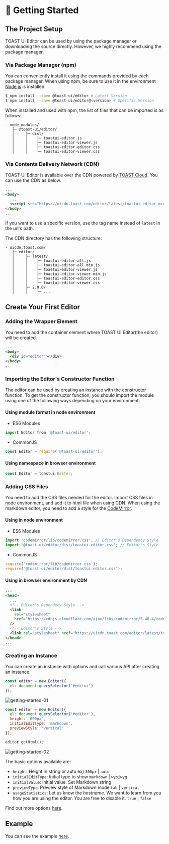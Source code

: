 # 🚀 Getting Started

## The Project Setup

TOAST UI Editor can be used by using the package manager or downloading the source directly. However, we highly recommend using the package manager.

### Via Package Manager (npm)

You can conveniently install it using the commands provided by each package manager. When using npm, be sure to use it in the environment [Node.js](https://nodejs.org/en/) is installed.

```sh
$ npm install --save @toast-ui/editor # Latest Version
$ npm install --save @toast-ui/editor@<version> # Specific Version
```

When installed and used with npm, the list of files that can be imported is as follows:

```
- node_modules/
   ├─ @toast-ui/editor/
   │     ├─ dist/
   │     │    ├─ toastui-editor.js
   │     │    ├─ toastui-editor-viewer.js
   │     │    ├─ toastui-editor-editor.css
   │     │    └─ toastui-editor-viewer.css
```

### Via Contents Delivery Network (CDN)

TOAST UI Editor is available over the CDN powered by [TOAST Cloud](https://www.toast.com). You can use the CDN as below.

```html
...
<body>
  ...
  <script src="https://uicdn.toast.com/editor/latest/toastui-editor.min.js"></script>
</body>
...
```

If you want to use a specific version, use the tag name instead of `latest` in the url's path.

The CDN directory has the following structure:

```
- uicdn.toast.com/
   ├─ editor/
   │     ├─ latest/
   │     │    ├─ toastui-editor-all.js
   │     │    ├─ toastui-editor-all.min.js
   │     │    ├─ toastui-editor-viewer.js
   │     │    ├─ toastui-editor-viewer.min.js
   │     │    ├─ toastui-editor-editor.css
   │     │    └─ toastui-editor-viewer.css
   │     ├─ 2.0.0/
   │     │    └─ ...
```

## Create Your First Editor

### Adding the Wrapper Element

You need to add the container element where TOAST UI Editor(the editor) will be created.

```html
...
<body>
  <div id="editor"></div>
</body>
...
```

### Importing the Editor's Constructor Function

The editor can be used by creating an instance with the constructor function. To get the constructor function, you should import the module using one of the following ways depending on your environment.

#### Using module format in node environment

- ES6 Modules

```javascript
import Editor from '@toast-ui/editor';
```

- CommonJS

```javascript
const Editor = require('@toast-ui/editor');
```

#### Using namespace in browser environment

```javascript
const Editor = toastui.Editor;
```

### Adding CSS Files

You need to add the CSS files needed for the editor. Import CSS files in node environment, and add it to html file when using CDN. When using the markdown editor, you need to add a style for the [CodeMirror](https://codemirror.net/).

#### Using in node environment

- ES6 Modules

```javascript
import 'codemirror/lib/codemirror.css'; // Editor's Dependency Style
import '@toast-ui/editor/dist/toastui-editor.css'; // Editor's Style
```

- CommonJS

```javascript
require('codemirror/lib/codemirror.css');
require('@toast-ui/editor/dist/toastui-editor.css');
```

#### Using in browser environment by CDN

```html
...
<head>
  ...
  <!-- Editor's Dependecy Style -->
  <link
    rel="stylesheet"
    href="https://cdnjs.cloudflare.com/ajax/libs/codemirror/5.48.4/codemirror.css"
  />
  <!-- Editor's Style -->
  <link rel="stylesheet" href="https://uicdn.toast.com/editor/latest/toastui-editor.css" />
</head>
...
```

### Creating an Instance

You can create an instance with options and call various API after creating an instance.

```js
const editor = new Editor({
  el: document.querySelector('#editor')
});
```

![getting-started-01](https://user-images.githubusercontent.com/18183560/76715294-159f1780-676f-11ea-9107-e334d4ef0eb8.png)

```js
const editor = new Editor({
  el: document.querySelector('#editor'),
  height: '600px',
  initialEditType: 'markdown',
  previewStyle: 'vertical'
});

editor.getHtml();
```

![getting-started-02](https://user-images.githubusercontent.com/18183560/76715295-1768db00-676f-11ea-8a94-0ffff3fbe99d.png)

The basic options available are:

- `height`: Height in string or auto ex) `300px` | `auto`
- `initialEditType`: Initial type to show `markdown` | `wysiwyg`
- `initialValue`: Initial value. Set Markdown string
- `previewType`: Preview style of Markdown mode `tab` | `vertical`
- `usageStatistics`: Let us know the _hostname_. We want to learn from you how you are using the editor. You are free to disable it. `true` | `false`

Find out more options [here](https://nhn.github.io/tui.editor/latest/ToastUIEditor).

## Example

You can see the example [here](https://nhn.github.io/tui.editor/latest/tutorial-example01-basic).
